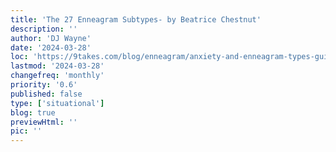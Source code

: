 ```yaml
---
title: 'The 27 Enneagram Subtypes- by Beatrice Chestnut'
description: ''
author: 'DJ Wayne'
date: '2024-03-28'
loc: 'https://9takes.com/blog/enneagram/anxiety-and-enneagram-types-guide'
lastmod: '2024-03-28'
changefreq: 'monthly'
priority: '0.6'
published: false
type: ['situational']
blog: true
previewHtml: ''
pic: ''
---
```


<!-- 
Famous Figure: Beatrice Chestnut
Core Concept: The 27 Enneagram Subtypes
Headline: "Discover Your Unique Enneagram Subtype: The Key to Deeper Self-Understanding"
Talking Points:

The three instinctual variants (Self-Preservation, Social, Sexual) combine with Enneagram types to create 27 distinct subtypes
Identifying your subtype provides a more nuanced understanding of your personality
How your subtype influences your behavior, relationships, and growth path -->

<!-- other ideas
The Harmonic Groups (Hornevian Groups) - Karen Horney
The Object Relations Groups - David Daniels & Virginia Price
The Three Instincts - Mario Sikora
Wings & Arrow Lines - Theodorre Donson & Kathy Hurley
Childhood Patterns & Parenting - Elizabeth Wagele
Spirituality Paths for each Type - Sandra Maitri
Instinctual Stackings - Katherine Chernick Fauvre
Communication Styles of the Types - Ginger Lapid-Bogda
The Dynamic Enneagram (Integrations & Disintegration Points) - Russ Hudson
Typing Methods & Misidentifications - Beatrice Chestnut -->